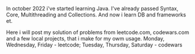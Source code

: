 In october 2022 i've started learning Java.
I've already passed Syntax, Core, Multithreading and Collections.
And now i learn DB and frameworks et.

Here i will post my solution of problems from leetcode.com, codewars.com and a few local projects, that i make for my owm usage.
Monday, Wednesday, Friday - leetcode;
Tuesday, Thursday, Saturday - codewars
